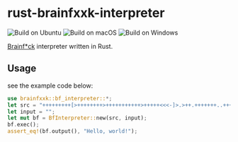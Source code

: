 # rust-brainfxxk-interpreter

![Build on Ubuntu](https://github.com/h1g0/rust-brainfxxk-interpreter/workflows/Build%20on%20Ubuntu/badge.svg)
![Build on macOS](https://github.com/h1g0/rust-brainfxxk-interpreter/workflows/Build%20on%20macOS/badge.svg)
![Build on Windows](https://github.com/h1g0/rust-brainfxxk-interpreter/workflows/Build%20on%20Windows/badge.svg)

[Brainf*ck](https://en.wikipedia.org/wiki/Brainfuck) interpreter written in Rust.

## Usage

see the example code below:

```rust
use brainfxxk::bf_interpreter::*;
let src = "+++++++++[>++++++++>+++++++++++>+++++<<<-]>.>++.+++++++..+++.>-.------------.<++++++++.--------.+++.------.--------.>+.";
let input = "";
let mut bf = BfInterpreter::new(src, input);
bf.exec();
assert_eq!(bf.output(), "Hello, world!");
```